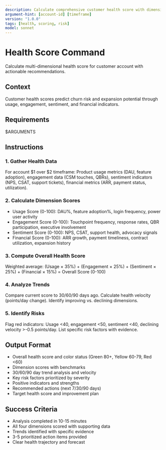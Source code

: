 ```yaml
---
description: Calculate comprehensive customer health score with dimension breakdown, trending analysis, and risk assessment
argument-hint: [account-id] [timeframe]
version: "1.0.0"
tags: [health, scoring, risk]
model: sonnet
---
```


# Health Score Command

Calculate multi-dimensional health score for customer account with actionable recommendations.

## Context
Customer health scores predict churn risk and expansion potential through usage, engagement, sentiment, and financial indicators.

## Requirements
$ARGUMENTS

## Instructions

### 1. Gather Health Data
For account $1 over $2 timeframe: Product usage metrics (DAU, feature adoption), engagement data (CSM touches, QBRs), sentiment indicators (NPS, CSAT, support tickets), financial metrics (ARR, payment status, utilization).

### 2. Calculate Dimension Scores
- Usage Score (0-100): DAU%, feature adoption%, login frequency, power user activity
- Engagement Score (0-100): Touchpoint frequency, response rates, QBR participation, executive involvement
- Sentiment Score (0-100): NPS, CSAT, support health, advocacy signals
- Financial Score (0-100): ARR growth, payment timeliness, contract utilization, expansion history

### 3. Compute Overall Health Score
Weighted average: (Usage × 35%) + (Engagement × 25%) + (Sentiment × 25%) + (Financial × 15%) = Overall Score (0-100)

### 4. Analyze Trends
Compare current score to 30/60/90 days ago. Calculate health velocity (points/day change). Identify improving vs. declining dimensions.

### 5. Identify Risks
Flag red indicators: Usage <40, engagement <50, sentiment <40, declining velocity >-0.5 points/day. List specific risk factors with evidence.

## Output Format
- Overall health score and color status (Green 80+, Yellow 60-79, Red <60)
- Dimension scores with benchmarks
- 30/60/90 day trend analysis and velocity
- Key risk factors prioritized by severity
- Positive indicators and strengths
- Recommended actions (next 7/30/90 days)
- Target health score and improvement plan

## Success Criteria
- Analysis completed in 10-15 minutes
- All four dimensions scored with supporting data
- Trends identified with specific evidence
- 3-5 prioritized action items provided
- Clear health trajectory and forecast
